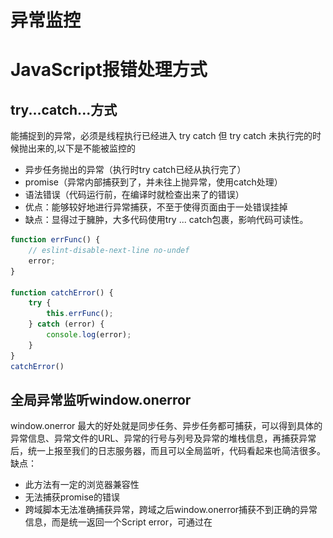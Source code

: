 # 异常监控

# JavaScript报错处理方式

## try...catch...方式

能捕捉到的异常，必须是线程执行已经进入 try catch 但 try catch 未执行完的时候抛出来的,以下是不能被监控的

- 异步任务抛出的异常（执行时try catch已经从执行完了）
- promise（异常内部捕获到了，并未往上抛异常，使用catch处理）
- 语法错误（代码运行前，在编译时就检查出来了的错误）
- 优点：能够较好地进行异常捕获，不至于使得页面由于一处错误挂掉
- 缺点：显得过于臃肿，大多代码使用try ... catch包裹，影响代码可读性。

```js
function errFunc() {
    // eslint-disable-next-line no-undef
    error;
}

function catchError() {
    try {
        this.errFunc();
    } catch (error) {
        console.log(error);
    }
}
catchError()
```

## 全局异常监听window.onerror

window.onerror 最大的好处就是同步任务、异步任务都可捕获，可以得到具体的异常信息、异常文件的URL、异常的行号与列号及异常的堆栈信息，再捕获异常后，统一上报至我们的日志服务器，而且可以全局监听，代码看起来也简洁很多。
缺点：

- 此方法有一定的浏览器兼容性
- 无法捕获promise的错误
- 跨域脚本无法准确捕获异常，跨域之后window.onerror捕获不到正确的异常信息，而是统一返回一个Script error，可通过在<script>使用crossorigin属性来规避这个问题

```js
window.addEventListener('error', function() {
  console.log(error);
  // ...
  // 异常上报
});
throw new Error('这是一个错误');
```

## Promise内部异常

前文已经提到，onerror 以及 try-catch 也无法捕获Promise实例抛出的异常，只能最后在 catch 函数上处理，但是代码写多了就容易糊涂，忘记写 catch。
如果你的应用用到很多的 Promise 实例的话，特别是在一些基于 promise 的异步库比如 axios 等一定要小心，因为你不知道什么时候这些异步请求会抛出异常而你并没有处理它，所以最好添加一个 Promise 全局异常捕获事件 unhandledrejection

![promise](./promise的报错信息.png)

```js
window.addEventListener("unhandledrejection", e => {
    console.log('unhandledrejection',e)
});
```

## vue工程异常

window.onerror并不能捕获.vue文件发生的获取，Vue 2.2.0以上的版本中增加了一个errorHandle，使用Vue.config.errorHandler这样的Vue全局配置，可以在Vue指定组件的渲染和观察期间未捕获错误的处理函数。这个处理函数被调用时，可获取错误信息和Vue 实例

```js
//main.js
import { createApp } from "vue";
import App from "./App.vue";

let app = createApp(App);
app.config.errorHandler = function(e) {
  console.log(e);
  //错误上报...
};
app.mount("#app");
```

## 终极版本

```js
import { createApp } from "vue";
import App from "./App.vue";

let app = createApp(App);

window.addEventListener(
  "error",
  (e) => {
    console.log(e);
    //TODO:上报逻辑
    return true;
  },
  true
);
// 处理未捕获的异常，主要是promise内部异常，统一抛给 onerror
window.addEventListener("unhandledrejection", (e) => {
  throw e.reason;
});
// 框架异常统一捕获
app.config.errorHandler = function(err, vm, info) {
  //TODO:上报逻辑
  console.log(err, vm, info);
};
app.mount("#app");
```

## sourcemap

## 参考
[前端异常埋点系统初探](https://juejin.cn/post/6965022635470110733#heading-3)
